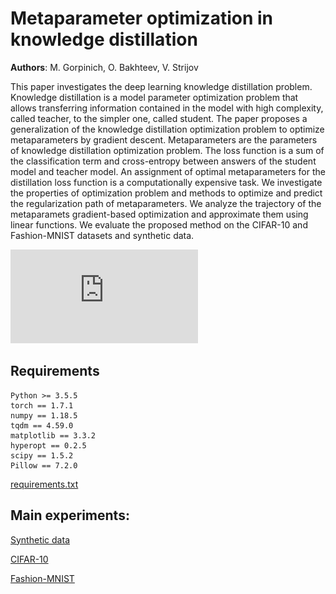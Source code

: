 # Metaparameter optimization in knowledge distillation

**Authors**: M. Gorpinich, O. Bakhteev, V. Strijov

This paper investigates the deep learning knowledge distillation problem. Knowledge distillation is a model parameter optimization problem that allows transferring information contained in the model with high complexity, called teacher, to the simpler one, called student. The paper proposes a generalization of the knowledge distillation optimization problem to optimize metaparameters by gradient descent. Metaparameters are the parameters of knowledge distillation optimization problem. The loss function is a sum of the classification term and cross-entropy between answers of the student model and teacher model. An assignment of optimal metaparameters for the distillation loss function is a computationally expensive task. We investigate the properties of optimization problem and methods to optimize and predict the regularization path of metaparameters. We analyze the trajectory of the metaparamets gradient-based optimization and approximate them using linear functions.  We evaluate the proposed method on the CIFAR-10 and Fashion-MNIST datasets and synthetic data.

![trajectory optimization](https://github.com/Intelligent-Systems-Phystech/MetaOptDistillation/blob/main/figs/trajectory_eng_.pdf)

## Requirements

```
Python >= 3.5.5
torch == 1.7.1
numpy == 1.18.5
tqdm == 4.59.0
matplotlib == 3.3.2
hyperopt == 0.2.5
scipy == 1.5.2
Pillow == 7.2.0
```

[requirements.txt](https://github.com/Intelligent-Systems-Phystech/2021-Project-84/blob/main/requirements.txt)

## Main experiments:

[Synthetic data](https://github.com/Intelligent-Systems-Phystech/2021-Project-84/blob/main/notebooks/synthetic_data_experiment.ipynb)

[CIFAR-10](https://github.com/Intelligent-Systems-Phystech/2021-Project-84/blob/main/notebooks/full_cifar_data_experiment.ipynb)

[Fashion-MNIST](https://github.com/Intelligent-Systems-Phystech/2021-Project-84/blob/main/notebooks/full_fmnist_data_experiment.ipynb)

